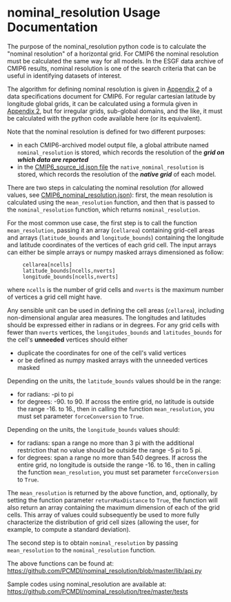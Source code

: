 # nominal_resolution Usage Documentation

The purpose of the nominal_resolution python code is to calculate the "nominal resolution" of a horizontal grid.  For CMIP6 the nominal resolution must be calculated the same way for all models.  In the ESGF data archive of CMIP6 results, nominal resolution is one of the search criteria that can be useful in identifying datasets of interest.   

The algorithm for defining nominal resolution is given in [Appendix 2](https://docs.google.com/document/d/1h0r8RZr_f3-8egBMMh7aqLwy3snpD6_MrDz1q8n5XUk/edit#bookmark=id.ibeh7ad2gpdi) of a data specifications document for CMIP6.  For regular cartesian latitude by longitude global grids, it can be calculated using a formula given in [Appendix 2](https://docs.google.com/document/d/1h0r8RZr_f3-8egBMMh7aqLwy3snpD6_MrDz1q8n5XUk/edit#bookmark=id.ibeh7ad2gpdi), but for irregular grids, sub-global domains, and the like, it must be calculated with the python code available here (or its equivalent).

Note that the nominal resolution is defined for two different purposes:
* in each CMIP6-archived model output file, a global attribute named `nominal_resolution` is stored, which records the resolution of the **_grid on which data are reported_**
* in the [CMIP6_source_id.json file](https://github.com/WCRP-CMIP/CMIP6_CVs/blob/master/CMIP6_source_id.json) the `native_nominal_resolution` is stored, which records the resolution of the **_native grid_** of each model.

There are two steps in calculating the nominal resolution (for allowed values, see [CMIP6_nominal_resolution.json](https://github.com/WCRP-CMIP/CMIP6_CVs/blob/master/CMIP6_nominal_resolution.json)): first, the mean resolution is calculated using the `mean_resolution` function, and then that is passed to the `nominal_resolution` function, which returns `nominal_resolution`.   

For the most common use case, the first step is to call the function `mean_resolution`, passing it an array (`cellarea`) containing grid-cell areas and arrays (`latitude_bounds` and `longitude_bounds`) containing the longitude and latitude coordinates of the vertices of each grid cell.  The input arrays can either be simple arrays or numpy masked arrays dimensioned as follow:
```
     cellarea[ncells]
     latitude_bounds[ncells,nverts]
     longitude_bounds[ncells,nverts]
```

where `ncells` is the number of grid cells and `nverts` is the maximum number of vertices a grid cell might have.

Any sensible unit can be used in defining the cell areas (`cellarea`), including non-dimensional angular area measures.  The longitudes and latitudes should be expressed either in radians or in degrees.  For any grid cells with fewer than `nverts` vertices, the `longitudes_bounds` and `latitudes_bounds` for the cell's **unneeded** vertices should either 
* duplicate the coordinates for one of the cell's valid vertices
* or be defined as numpy masked arrays with the unneeded vertices masked

Depending on the units, the `latitude_bounds` values should be in the range:
* for radians: -pi to pi 
* for degrees: -90. to 90.  If across the entire grid, no latitude is outside the range -16. to 16., then in calling the function `mean_resolution`, you must set parameter `forceConversion` to `True`.

Depending on the units, the `longitude_bounds` values should:
* for radians: span a range no more than 3 pi with the additional restriction that no value should be outside the range -5 pi to 5 pi. 
* for degrees: span a range no more than 540 degrees. If across the entire grid, no longitude is outside the range -16. to 16., then in calling the function `mean_resolution`, you must set parameter `forceConversion` to `True`.

The `mean_resolution` is returned by the above function, and, optionally, by setting the function parameter `returnMaxDistance` to `True`, the function will also return an array containing the maximum dimension of each of the grid cells. This array of values could subsequently be used to more fully characterize the distribution of grid cell sizes (allowing the user, for example, to compute a standard deviation). 

The second step is to obtain `nominal_resolution` by passing `mean_resolution` to the `nominal_resolution` function.

The above functions can be found at: https://github.com/PCMDI/nominal_resolution/blob/master/lib/api.py

Sample codes using nominal_resolution are available at: https://github.com/PCMDI/nominal_resolution/tree/master/tests

